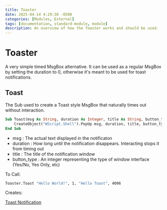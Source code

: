```yaml
---
title: Toaster
date: 2025-04-14 4:29:30 -0500
categories: [Modules, External]
tags: [documentation, standard-module, module]
description: An overview of how the Toaster works and should be used.
---
```


# Toaster
A very simple timed MsgBox alternative. It can be used as a regular MsgBox by setting the
duration to 0, otherwise it's meant to be used for toast notifications.

## Toast

The Sub used to create a Toast style MsgBox that naturally times out without interaction.

```vb
Sub Toast(msg As String, duration As Integer, title As String, button_type As Integer)
    CreateObject("WScript.Shell").PopUp msg, duration, title, button_type
End Sub
```
- msg
    : The actual text displayed in the notificaton
- duration
    : How long until the notification disappears. Interacting stops it from timing out
- title
    : The title of the notification window
- button_type
    : An integer representing the type of window interface (Yes/No, Yes Only, etc)

To Call:

```vb
Toaster.Toast "Hello World!", 1, "Hello Toast", 4096
```

Creates:

[Toast Notification](https://scorpiogameking.github.io/FringeUI/git_data/images/ToasterToast.png)

